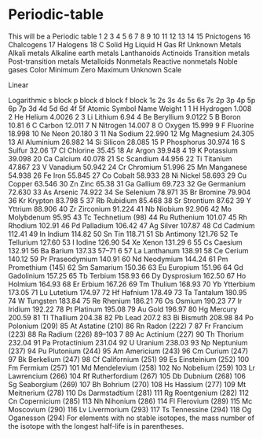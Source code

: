 # Periodic-table
This will be a Periodic table
1
2
3
4
5
6
7
8
9
10
11
12
13
14
15
Pnictogens
16
Chalcogens
17
Halogens
18
C
Solid
Hg
Liquid
H
Gas
Rf
Unknown
Metals
Alkali metals
Alkaline earth metals
Lanthanoids
Actinoids
Transition metals
Post-transition metals
Metalloids
Nonmetals
Reactive nonmetals
Noble gases
Color
Minimum 
Zero 
Maximum 
Unknown 
Scale

Linear

Logarithmic
s
block
p
block
d
block
f
block
1s
2s
3s
4s
5s
6s
7s
2p
3p
4p
5p
6p
7p
3d
4d
5d
6d
4f
5f
Atomic
Symbol
Name
Weight
1
1
H
Hydrogen
1.008
2
He
Helium
4.0026
2
3
Li
Lithium
6.94
4
Be
Beryllium
9.0122
5
B
Boron
10.81
6
C
Carbon
12.011
7
N
Nitrogen
14.007
8
O
Oxygen
15.999
9
F
Fluorine
18.998
10
Ne
Neon
20.180
3
11
Na
Sodium
22.990
12
Mg
Magnesium
24.305
13
Al
Aluminium
26.982
14
Si
Silicon
28.085
15
P
Phosphorus
30.974
16
S
Sulfur
32.06
17
Cl
Chlorine
35.45
18
Ar
Argon
39.948
4
19
K
Potassium
39.098
20
Ca
Calcium
40.078
21
Sc
Scandium
44.956
22
Ti
Titanium
47.867
23
V
Vanadium
50.942
24
Cr
Chromium
51.996
25
Mn
Manganese
54.938
26
Fe
Iron
55.845
27
Co
Cobalt
58.933
28
Ni
Nickel
58.693
29
Cu
Copper
63.546
30
Zn
Zinc
65.38
31
Ga
Gallium
69.723
32
Ge
Germanium
72.630
33
As
Arsenic
74.922
34
Se
Selenium
78.971
35
Br
Bromine
79.904
36
Kr
Krypton
83.798
5
37
Rb
Rubidium
85.468
38
Sr
Strontium
87.62
39
Y
Yttrium
88.906
40
Zr
Zirconium
91.224
41
Nb
Niobium
92.906
42
Mo
Molybdenum
95.95
43
Tc
Technetium
(98)
44
Ru
Ruthenium
101.07
45
Rh
Rhodium
102.91
46
Pd
Palladium
106.42
47
Ag
Silver
107.87
48
Cd
Cadmium
112.41
49
In
Indium
114.82
50
Sn
Tin
118.71
51
Sb
Antimony
121.76
52
Te
Tellurium
127.60
53
I
Iodine
126.90
54
Xe
Xenon
131.29
6
55
Cs
Caesium
132.91
56
Ba
Barium
137.33
57–71
6
57
La
Lanthanum
138.91
58
Ce
Cerium
140.12
59
Pr
Praseodymium
140.91
60
Nd
Neodymium
144.24
61
Pm
Promethium
(145)
62
Sm
Samarium
150.36
63
Eu
Europium
151.96
64
Gd
Gadolinium
157.25
65
Tb
Terbium
158.93
66
Dy
Dysprosium
162.50
67
Ho
Holmium
164.93
68
Er
Erbium
167.26
69
Tm
Thulium
168.93
70
Yb
Ytterbium
173.05
71
Lu
Lutetium
174.97
72
Hf
Hafnium
178.49
73
Ta
Tantalum
180.95
74
W
Tungsten
183.84
75
Re
Rhenium
186.21
76
Os
Osmium
190.23
77
Ir
Iridium
192.22
78
Pt
Platinum
195.08
79
Au
Gold
196.97
80
Hg
Mercury
200.59
81
Tl
Thallium
204.38
82
Pb
Lead
207.2
83
Bi
Bismuth
208.98
84
Po
Polonium
(209)
85
At
Astatine
(210)
86
Rn
Radon
(222)
7
87
Fr
Francium
(223)
88
Ra
Radium
(226)
89–103
7
89
Ac
Actinium
(227)
90
Th
Thorium
232.04
91
Pa
Protactinium
231.04
92
U
Uranium
238.03
93
Np
Neptunium
(237)
94
Pu
Plutonium
(244)
95
Am
Americium
(243)
96
Cm
Curium
(247)
97
Bk
Berkelium
(247)
98
Cf
Californium
(251)
99
Es
Einsteinium
(252)
100
Fm
Fermium
(257)
101
Md
Mendelevium
(258)
102
No
Nobelium
(259)
103
Lr
Lawrencium
(266)
104
Rf
Rutherfordium
(267)
105
Db
Dubnium
(268)
106
Sg
Seaborgium
(269)
107
Bh
Bohrium
(270)
108
Hs
Hassium
(277)
109
Mt
Meitnerium
(278)
110
Ds
Darmstadtium
(281)
111
Rg
Roentgenium
(282)
112
Cn
Copernicium
(285)
113
Nh
Nihonium
(286)
114
Fl
Flerovium
(289)
115
Mc
Moscovium
(290)
116
Lv
Livermorium
(293)
117
Ts
Tennessine
(294)
118
Og
Oganesson
(294)
For elements with no stable isotopes, the mass number of the isotope with the longest half-life is in parentheses.
